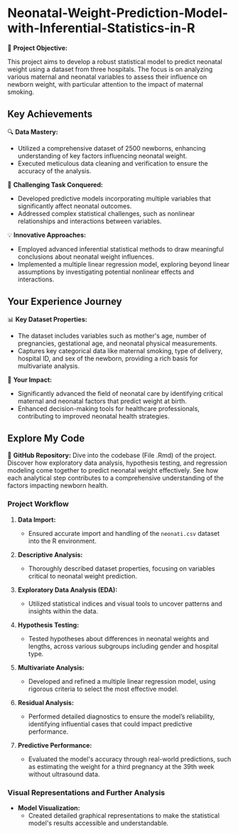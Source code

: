 
# Neonatal-Weight-Prediction-Model-with-Inferential-Statistics-in-R

🎯 **Project Objective:**

This project aims to develop a robust statistical model to predict neonatal weight using a dataset from three hospitals. The focus is on analyzing various maternal and neonatal variables to assess their influence on newborn weight, with particular attention to the impact of maternal smoking.

## Key Achievements

🔍 **Data Mastery:**
  - Utilized a comprehensive dataset of 2500 newborns, enhancing understanding of key factors influencing neonatal weight.
  - Executed meticulous data cleaning and verification to ensure the accuracy of the analysis.

🌟 **Challenging Task Conquered:**
  - Developed predictive models incorporating multiple variables that significantly affect neonatal outcomes.
  - Addressed complex statistical challenges, such as nonlinear relationships and interactions between variables.

💡 **Innovative Approaches:**
  - Employed advanced inferential statistical methods to draw meaningful conclusions about neonatal weight influences.
  - Implemented a multiple linear regression model, exploring beyond linear assumptions by investigating potential nonlinear effects and interactions.

## Your Experience Journey

📊 **Key Dataset Properties:**
  - The dataset includes variables such as mother's age, number of pregnancies, gestational age, and neonatal physical measurements.
  - Captures key categorical data like maternal smoking, type of delivery, hospital ID, and sex of the newborn, providing a rich basis for multivariate analysis.

🔮 **Your Impact:**
  - Significantly advanced the field of neonatal care by identifying critical maternal and neonatal factors that predict weight at birth.
  - Enhanced decision-making tools for healthcare professionals, contributing to improved neonatal health strategies.

## Explore My Code

🔗 **GitHub Repository:** Dive into the codebase (File .Rmd) of the project. Discover how exploratory data analysis, hypothesis testing, and regression modeling come together to predict neonatal weight effectively. See how each analytical step contributes to a comprehensive understanding of the factors impacting newborn health.

### Project Workflow

1. **Data Import:**
   - Ensured accurate import and handling of the `neonati.csv` dataset into the R environment.

2. **Descriptive Analysis:**
   - Thoroughly described dataset properties, focusing on variables critical to neonatal weight prediction.

3. **Exploratory Data Analysis (EDA):**
   - Utilized statistical indices and visual tools to uncover patterns and insights within the data.

4. **Hypothesis Testing:**
   - Tested hypotheses about differences in neonatal weights and lengths, across various subgroups including gender and hospital type.

5. **Multivariate Analysis:**
   - Developed and refined a multiple linear regression model, using rigorous criteria to select the most effective model.

6. **Residual Analysis:**
   - Performed detailed diagnostics to ensure the model’s reliability, identifying influential cases that could impact predictive performance.

7. **Predictive Performance:**
   - Evaluated the model's accuracy through real-world predictions, such as estimating the weight for a third pregnancy at the 39th week without ultrasound data.

### Visual Representations and Further Analysis

- **Model Visualization:**
  - Created detailed graphical representations to make the statistical model's results accessible and understandable.

